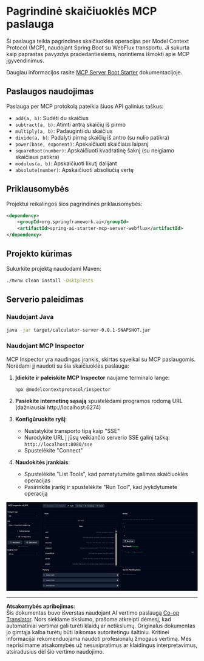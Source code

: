 <!--
CO_OP_TRANSLATOR_METADATA:
{
  "original_hash": "ed9cab32cc67c12d8969b407aa47100a",
  "translation_date": "2025-08-26T16:45:54+00:00",
  "source_file": "03-GettingStarted/01-first-server/solution/java/README.md",
  "language_code": "lt"
}
-->
# Pagrindinė skaičiuoklės MCP paslauga

Ši paslauga teikia pagrindines skaičiuoklės operacijas per Model Context Protocol (MCP), naudojant Spring Boot su WebFlux transportu. Ji sukurta kaip paprastas pavyzdys pradedantiesiems, norintiems išmokti apie MCP įgyvendinimus.

Daugiau informacijos rasite [MCP Server Boot Starter](https://docs.spring.io/spring-ai/reference/api/mcp/mcp-server-boot-starter-docs.html) dokumentacijoje.

## Paslaugos naudojimas

Paslauga per MCP protokolą pateikia šiuos API galinius taškus:

- `add(a, b)`: Sudėti du skaičius
- `subtract(a, b)`: Atimti antrą skaičių iš pirmo
- `multiply(a, b)`: Padauginti du skaičius
- `divide(a, b)`: Padalyti pirmą skaičių iš antro (su nulio patikra)
- `power(base, exponent)`: Apskaičiuoti skaičiaus laipsnį
- `squareRoot(number)`: Apskaičiuoti kvadratinę šaknį (su neigiamo skaičiaus patikra)
- `modulus(a, b)`: Apskaičiuoti likutį dalijant
- `absolute(number)`: Apskaičiuoti absoliučią vertę

## Priklausomybės

Projektui reikalingos šios pagrindinės priklausomybės:

```xml
<dependency>
    <groupId>org.springframework.ai</groupId>
    <artifactId>spring-ai-starter-mcp-server-webflux</artifactId>
</dependency>
```

## Projekto kūrimas

Sukurkite projektą naudodami Maven:
```bash
./mvnw clean install -DskipTests
```

## Serverio paleidimas

### Naudojant Java

```bash
java -jar target/calculator-server-0.0.1-SNAPSHOT.jar
```

### Naudojant MCP Inspector

MCP Inspector yra naudingas įrankis, skirtas sąveikai su MCP paslaugomis. Norėdami jį naudoti su šia skaičiuoklės paslauga:

1. **Įdiekite ir paleiskite MCP Inspector** naujame terminalo lange:
   ```bash
   npx @modelcontextprotocol/inspector
   ```

2. **Pasiekite internetinę sąsają** spustelėdami programos rodomą URL (dažniausiai http://localhost:6274)

3. **Konfigūruokite ryšį**:
   - Nustatykite transporto tipą kaip "SSE"
   - Nurodykite URL į jūsų veikiančio serverio SSE galinį tašką: `http://localhost:8080/sse`
   - Spustelėkite "Connect"

4. **Naudokitės įrankiais**:
   - Spustelėkite "List Tools", kad pamatytumėte galimas skaičiuoklės operacijas
   - Pasirinkite įrankį ir spustelėkite "Run Tool", kad įvykdytumėte operaciją

![MCP Inspector ekrano nuotrauka](../../../../../../translated_images/tool.40e180a7b0d0fe2067cf96435532b01f63f7f8619d6b0132355a04b426b669ac.lt.png)

---

**Atsakomybės apribojimas**:  
Šis dokumentas buvo išverstas naudojant AI vertimo paslaugą [Co-op Translator](https://github.com/Azure/co-op-translator). Nors siekiame tikslumo, prašome atkreipti dėmesį, kad automatiniai vertimai gali turėti klaidų ar netikslumų. Originalus dokumentas jo gimtąja kalba turėtų būti laikomas autoritetingu šaltiniu. Kritinei informacijai rekomenduojama naudoti profesionalų žmogaus vertimą. Mes neprisiimame atsakomybės už nesusipratimus ar klaidingus interpretavimus, atsiradusius dėl šio vertimo naudojimo.